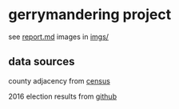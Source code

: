# gerrymandering project

see [report.md](report.md)
images in [imgs/](imgs/)

## data sources

county adjacency from [census](https://www.census.gov/geo/reference/county-adjacency.html)

2016 election results from [github](https://github.com/tonmcg/County_Level_Election_Results_12-16)

